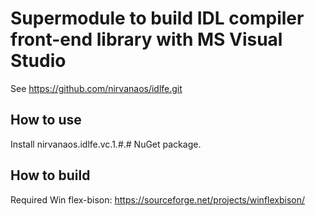 # Supermodule to build IDL compiler front-end library with MS Visual Studio

See https://github.com/nirvanaos/idlfe.git

## How to use

Install nirvanaos.idlfe.vc.1.#.# NuGet package.

## How to build

Required Win flex-bison: https://sourceforge.net/projects/winflexbison/
